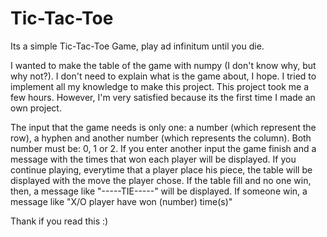 # Tic-Tac-Toe
Its a simple Tic-Tac-Toe Game, play ad infinitum until you die.

I wanted to make the table of the game with numpy (I don't know why, but why not?).
I don't need to explain what is the game about, I hope.
I tried to implement all my knowledge to make this project. 
This project took me a few hours. However, I'm very satisfied because its the first time I made an own
project.


The input that the game needs is only one: a number (which represent the row), a hyphen and another number
(which represents the column). Both number must be: 0, 1 or 2.
If you enter another input the game finish and a message with the times that won each player will be displayed.
If you continue playing, everytime that a player place his piece, the table will be displayed with the move the
player chose.
If the table fill and no one win, then, a message like "-----TIE-----" will be displayed.
If someone win, a message like "X/O player have won (number) time(s)"


Thank if you read this :)

